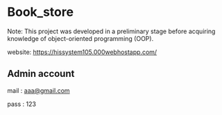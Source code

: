 # Book_store

Note: This project was developed in a preliminary stage before acquiring knowledge of object-oriented programming (OOP).






website: [https://hissystem105.000webhostapp.com/
](https://ningago.000webhostapp.com/)


## Admin account 
mail : aaa@gmail.com

pass : 123
